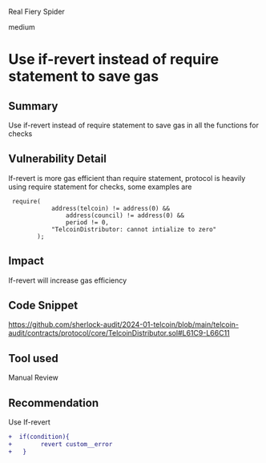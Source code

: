 Real Fiery Spider

medium

# Use if-revert instead of require statement to save gas

## Summary
Use if-revert instead of require statement to save gas in all the functions for checks

## Vulnerability Detail
If-revert is more gas efficient than require statement, protocol is heavily using require statement for checks, some examples are
```solidity
 require(
            address(telcoin) != address(0) &&
                address(council) != address(0) &&
                period != 0,
            "TelcoinDistributor: cannot intialize to zero"
        );
```

## Impact
If-revert will increase gas efficiency

## Code Snippet
https://github.com/sherlock-audit/2024-01-telcoin/blob/main/telcoin-audit/contracts/protocol/core/TelcoinDistributor.sol#L61C9-L66C11

## Tool used
Manual Review

## Recommendation
Use If-revert
```diff
+  if(condition){
+        revert custom__error
+   }
```